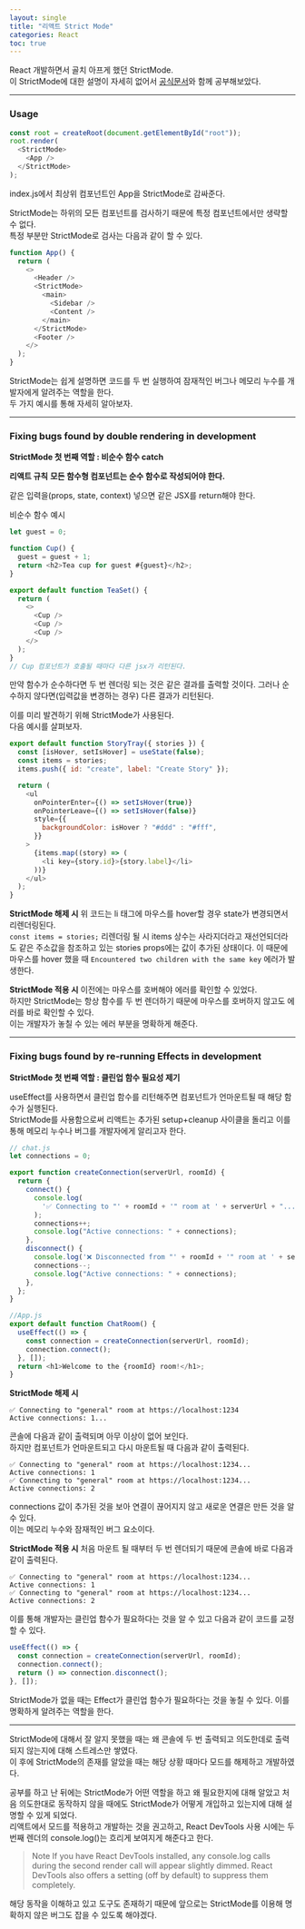 ```yaml
---
layout: single
title: "리액트 Strict Mode"
categories: React
toc: true
---
```


React 개발하면서 골치 아프게 했던 StrictMode.  
이 StrictMode에 대한 설명이 자세히 없어서 [공식문서](https://react.dev/reference/react/StrictMode#enabling-strict-mode-for-entire-app)와 함께 공부해보았다.

---

### Usage

```js
const root = createRoot(document.getElementById("root"));
root.render(
  <StrictMode>
    <App />
  </StrictMode>
);
```

index.js에서 최상위 컴포넌트인 App을 StrictMode로 감싸준다.

StrictMode는 하위의 모든 컴포넌트를 검사하기 때문에 특정 컴포넌트에서만 생략할 수 없다.  
특정 부분만 StrictMode로 검사는 다음과 같이 할 수 있다.

```js
function App() {
  return (
    <>
      <Header />
      <StrictMode>
        <main>
          <Sidebar />
          <Content />
        </main>
      </StrictMode>
      <Footer />
    </>
  );
}
```

StrictMode는 쉽게 설명하면 코드를 두 번 실행하여 잠재적인 버그나 메모리 누수를 개발자에게 알려주는 역할을 한다.  
두 가지 예시를 통해 자세히 알아보자.

---

### Fixing bugs found by double rendering in development

**StrictMode 첫 번째 역할 : 비순수 함수 catch**

**리액트 규칙**
**모든 함수형 컴포넌트는 순수 함수로 작성되어야 한다.**

같은 입력을(props, state, context) 넣으면 같은 JSX를 return해야 한다.

비순수 함수 예시

```js
let guest = 0;

function Cup() {
  guest = guest + 1;
  return <h2>Tea cup for guest #{guest}</h2>;
}

export default function TeaSet() {
  return (
    <>
      <Cup />
      <Cup />
      <Cup />
    </>
  );
}
// Cup 컴포넌트가 호출될 때마다 다른 jsx가 리턴된다.
```

만약 함수가 순수하다면 두 번 렌더링 되는 것은 같은 결과를 출력할 것이다. 그러나 순수하지 않다면(입력값을 변경하는 경우) 다른 결과가 리턴된다.

이를 미리 발견하기 위해 StrictMode가 사용된다.  
다음 예시를 살펴보자.

```js
export default function StoryTray({ stories }) {
  const [isHover, setIsHover] = useState(false);
  const items = stories;
  items.push({ id: "create", label: "Create Story" });

  return (
    <ul
      onPointerEnter={() => setIsHover(true)}
      onPointerLeave={() => setIsHover(false)}
      style={{
        backgroundColor: isHover ? "#ddd" : "#fff",
      }}
    >
      {items.map((story) => (
        <li key={story.id}>{story.label}</li>
      ))}
    </ul>
  );
}
```

**StrictMode 해제 시**
위 코드는 li 태그에 마우스를 hover할 경우 state가 변경되면서 리렌더링된다.  
`const items = stories;` 리렌더링 될 시 items 상수는 사라지더라고 재선언되더라도 같은 주소값을 참조하고 있는 stories props에는 값이 추가된 상태이다.
이 때문에 마우스를 hover 했을 때 `Encountered two children with the same key` 에러가 발생한다.

**StrictMode 적용 시**
이전에는 마우스를 호버해야 에러를 확인할 수 있었다.  
하지만 StrictMode는 항상 함수를 두 번 렌더하기 때문에 마우스를 호버하지 않고도 에러를 바로 확인할 수 있다.  
이는 개발자가 놓칠 수 있는 에러 부분을 명확하게 해준다.

---

### Fixing bugs found by re-running Effects in development

**StrictMode 첫 번째 역할 : 클린업 함수 필요성 제기**

useEffect를 사용하면서 클린업 함수를 리턴해주면 컴포넌트가 언마운트될 때 해당 함수가 실행된다.  
StrictMode를 사용함으로써 리액트는 추가된 setup+cleanup 사이클을 돌리고 이를 통해 메모리 누수나 버그를 개발자에게 알리고자 한다.

```js
// chat.js
let connections = 0;

export function createConnection(serverUrl, roomId) {
  return {
    connect() {
      console.log(
        '✅ Connecting to "' + roomId + '" room at ' + serverUrl + "..."
      );
      connections++;
      console.log("Active connections: " + connections);
    },
    disconnect() {
      console.log('❌ Disconnected from "' + roomId + '" room at ' + serverUrl);
      connections--;
      console.log("Active connections: " + connections);
    },
  };
}

//App.js
export default function ChatRoom() {
  useEffect(() => {
    const connection = createConnection(serverUrl, roomId);
    connection.connect();
  }, []);
  return <h1>Welcome to the {roomId} room!</h1>;
}
```

**StrictMode 해제 시**

```
✅ Connecting to "general" room at https://localhost:1234
Active connections: 1...
```

콘솔에 다음과 같이 출력되며 아무 이상이 없어 보인다.  
하지만 컴포넌트가 언마운트되고 다시 마운트될 때 다음과 같이 출력된다.

```
✅ Connecting to "general" room at https://localhost:1234...
Active connections: 1
✅ Connecting to "general" room at https://localhost:1234...
Active connections: 2
```

connections 값이 추가된 것을 보아 연결이 끊어지지 않고 새로운 연결은 만든 것을 알 수 있다.  
이는 메모리 누수와 잠재적인 버그 요소이다.

**StrictMode 적용 시**
처음 마운트 될 때부터 두 번 렌더되기 때문에 콘솔에 바로 다음과 같이 출력된다.

```
✅ Connecting to "general" room at https://localhost:1234...
Active connections: 1
✅ Connecting to "general" room at https://localhost:1234...
Active connections: 2
```

이를 통해 개발자는 클린업 함수가 필요하다는 것을 알 수 있고 다음과 같이 코드를 교정할 수 있다.

```js
useEffect(() => {
  const connection = createConnection(serverUrl, roomId);
  connection.connect();
  return () => connection.disconnect();
}, []);
```

StrictMode가 없을 때는 Effect가 클린업 함수가 필요하다는 것을 놓칠 수 있다. 이를 명확하게 알려주는 역할을 한다.

---

StrictMode에 대해서 잘 알지 못했을 때는 왜 콘솔에 두 번 출력되고 의도한데로 출력되지 않는지에 대해 스트레스만 쌓였다.  
이 후에 StrictMode의 존재를 알았을 때는 해당 상황 때마다 모드를 해제하고 개발하였다.

공부를 하고 난 뒤에는 StrictMode가 어떤 역할을 하고 왜 필요한지에 대해 알았고 처음 의도한대로 동작하지 않을 때에도 StrictMode가 어떻게 개입하고 있는지에 대해 설명할 수 있게 되었다.  
리액트에서 모드를 적용하고 개발하는 것을 권고하고, React DevTools 사용 시에는 두 번째 렌더의 console.log()는 흐리게 보여지게 해준다고 한다.

> Note
> If you have React DevTools installed, any console.log calls during the second render call will appear slightly dimmed. React DevTools also offers a setting (off by default) to suppress them completely.

해당 동작을 이해하고 있고 도구도 존재하기 때문에 앞으로는 StrictMode를 이용해 명확하지 않은 버그도 잡을 수 있도록 해야겠다.
